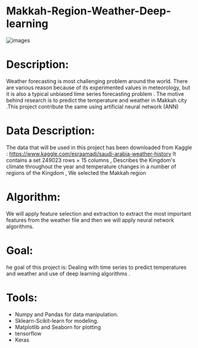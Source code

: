 # Makkah-Region-Weather-Deep-learning
![images](https://user-images.githubusercontent.com/79373504/150219075-af4b9aae-5d67-49b9-a342-56553019714d.jpeg)



# Description:
Weather forecasting is most challenging problem around the world. There are various reason because of its experimented values in meteorology, but it is also a typical unbiased time series forecasting problem . The motive behind research is to predict the temperature and weather in Makkah city .This project contribute the same using artificial neural network (ANN) 
# Data Description:

The data that will be used in this project has been downloaded from Kaggle : https://www.kaggle.com/esraamadi/saudi-arabia-weather-history It contains a set 249023 rows × 15 columns , Describes the Kingdom's climate throughout the year and temperature changes in a number of regions of the Kingdom , We selected the Makkah region

# Algorithm:

We will apply feature selection and extraction to extract the most important features from the weather file and then we will apply neural network algorithms.


# Goal:

he goal of this project is: Dealing with time series to predict temperatures and weather and use of deep learning algorithms .

# Tools:

*	Numpy and Pandas for data manipulation.
*	Sklearn-Scikit-learn for modeling.
*	Matplotlib and Seaborn for plotting
*	tensorflow
*	Keras
